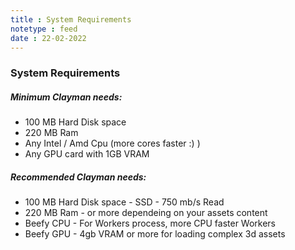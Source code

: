 ```yaml
---
title : System Requirements
notetype : feed
date : 22-02-2022
---
```

### System Requirements

##### Minimum Clayman needs:
 - 100 MB Hard Disk space
 - 220 MB Ram
 - Any Intel / Amd Cpu (more cores faster :) )
 - Any GPU card with 1GB VRAM


##### Recommended Clayman needs:
 - 100 MB Hard Disk space - SSD - 750 mb/s Read
 - 220 MB Ram - or more dependeing on your assets content
 - Beefy CPU - For Workers process, more CPU faster Workers
 - Beefy GPU - 4gb VRAM or more for loading complex 3d assets

 